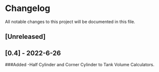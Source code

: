# Changelog
All notable changes to this project will be documented in this file.

## [Unreleased]

## [0.4] - 2022-6-26
###Added 
-Half Cylinder and Corner Cylinder to Tank Volume Calculators.
